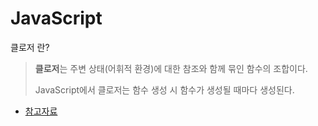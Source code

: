 # JavaScript

클로저 란?

> **클로저**는 주변 상태(어휘적 환경)에 대한 참조와 함께 묶인 함수의 조합이다.
>
> JavaScript에서 클로저는 함수 생성 시 함수가 생성될 때마다 생성된다.

* [참고자료](https://developer.mozilla.org/ko/docs/Web/JavaScript/Closures)
